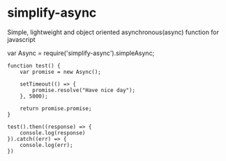 # simplify-async
Simple, lightweight and object oriented asynchronous(async) function for javascript

var Async = require('simplify-async').simpleAsync;

	function test() {
		var promise = new Async();
		
		setTimeout(() => {
			promise.resolve("Have nice day");
		}, 5000);

		return promise.promise;
	}

	test().then((response) => {
		console.log(response)	
	}).catch((err) => {
		console.log(err);
	})
